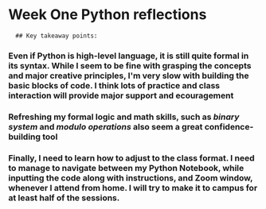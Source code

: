 # Week One Python reflections
      ## Key takeaway points: 
  ### **Even if Python is high-level language**, it is still quite **formal in its syntax**. While I seem to be fine with grasping the concepts and major creative principles, I'm very slow with building the basic blocks of code. I think  **lots of practice** and class interaction will provide **major support** and **ecouragement**
  ### **Refreshing my formal logic** and **math** skills, such as *binary system* and *modulo operations* also seem a great confidence-building tool
  ### Finally, I need to learn how to adjust to the class format. I need to **manage to navigate between** my Python Notebook, while inputting the code along with instructions, and Zoom window, whenever I attend from home. I will try to make it to campus for at least half of the sessions.
